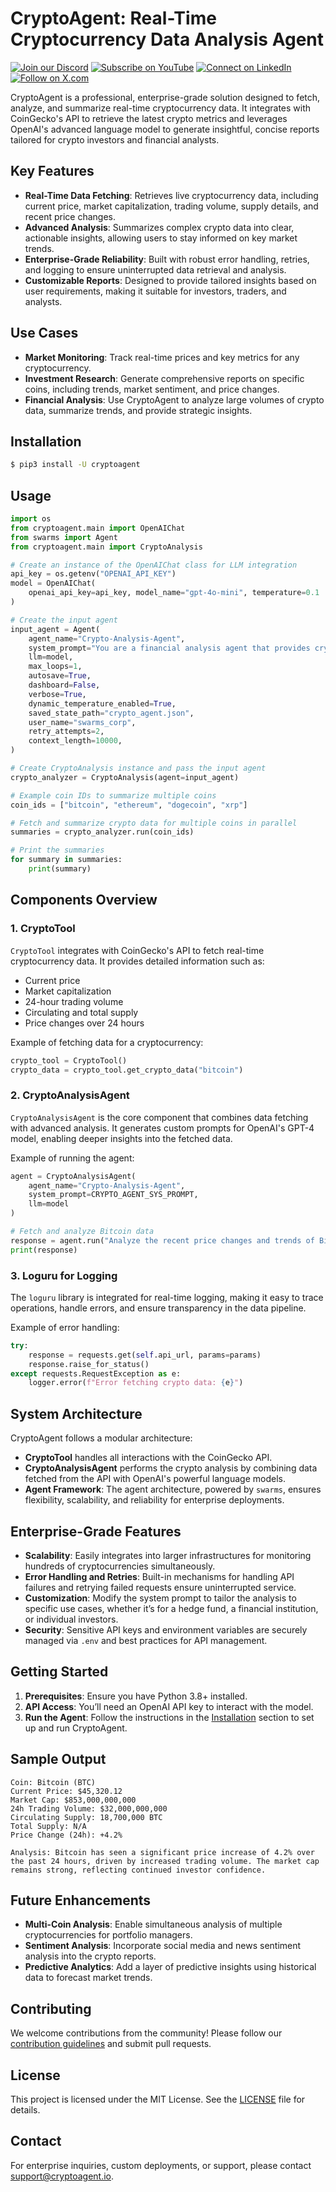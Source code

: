 

# CryptoAgent: Real-Time Cryptocurrency Data Analysis Agent

[![Join our Discord](https://img.shields.io/badge/Discord-Join%20our%20server-5865F2?style=for-the-badge&logo=discord&logoColor=white)](https://discord.gg/agora-999382051935506503) [![Subscribe on YouTube](https://img.shields.io/badge/YouTube-Subscribe-red?style=for-the-badge&logo=youtube&logoColor=white)](https://www.youtube.com/@kyegomez3242) [![Connect on LinkedIn](https://img.shields.io/badge/LinkedIn-Connect-blue?style=for-the-badge&logo=linkedin&logoColor=white)](https://www.linkedin.com/in/kye-g-38759a207/) [![Follow on X.com](https://img.shields.io/badge/X.com-Follow-1DA1F2?style=for-the-badge&logo=x&logoColor=white)](https://x.com/kyegomezb)


CryptoAgent is a professional, enterprise-grade solution designed to fetch, analyze, and summarize real-time cryptocurrency data. It integrates with CoinGecko's API to retrieve the latest crypto metrics and leverages OpenAI's advanced language model to generate insightful, concise reports tailored for crypto investors and financial analysts.

## Key Features

- **Real-Time Data Fetching**: Retrieves live cryptocurrency data, including current price, market capitalization, trading volume, supply details, and recent price changes.
- **Advanced Analysis**: Summarizes complex crypto data into clear, actionable insights, allowing users to stay informed on key market trends.
- **Enterprise-Grade Reliability**: Built with robust error handling, retries, and logging to ensure uninterrupted data retrieval and analysis.
- **Customizable Reports**: Designed to provide tailored insights based on user requirements, making it suitable for investors, traders, and analysts.

## Use Cases

- **Market Monitoring**: Track real-time prices and key metrics for any cryptocurrency.
- **Investment Research**: Generate comprehensive reports on specific coins, including trends, market sentiment, and price changes.
- **Financial Analysis**: Use CryptoAgent to analyze large volumes of crypto data, summarize trends, and provide strategic insights.

## Installation

```bash
$ pip3 install -U cryptoagent
```

## Usage

```python
import os
from cryptoagent.main import OpenAIChat
from swarms import Agent
from cryptoagent.main import CryptoAnalysis

# Create an instance of the OpenAIChat class for LLM integration
api_key = os.getenv("OPENAI_API_KEY")
model = OpenAIChat(
    openai_api_key=api_key, model_name="gpt-4o-mini", temperature=0.1
)

# Create the input agent
input_agent = Agent(
    agent_name="Crypto-Analysis-Agent",
    system_prompt="You are a financial analysis agent that provides crypto analysis with live data.",
    llm=model,
    max_loops=1,
    autosave=True,
    dashboard=False,
    verbose=True,
    dynamic_temperature_enabled=True,
    saved_state_path="crypto_agent.json",
    user_name="swarms_corp",
    retry_attempts=2,
    context_length=10000,
)

# Create CryptoAnalysis instance and pass the input agent
crypto_analyzer = CryptoAnalysis(agent=input_agent)

# Example coin IDs to summarize multiple coins
coin_ids = ["bitcoin", "ethereum", "dogecoin", "xrp"]

# Fetch and summarize crypto data for multiple coins in parallel
summaries = crypto_analyzer.run(coin_ids)

# Print the summaries
for summary in summaries:
    print(summary)
```

## Components Overview

### 1. **CryptoTool**
`CryptoTool` integrates with CoinGecko's API to fetch real-time cryptocurrency data. It provides detailed information such as:

- Current price
- Market capitalization
- 24-hour trading volume
- Circulating and total supply
- Price changes over 24 hours

Example of fetching data for a cryptocurrency:

```python
crypto_tool = CryptoTool()
crypto_data = crypto_tool.get_crypto_data("bitcoin")
```

### 2. **CryptoAnalysisAgent**
`CryptoAnalysisAgent` is the core component that combines data fetching with advanced analysis. It generates custom prompts for OpenAI's GPT-4 model, enabling deeper insights into the fetched data.

Example of running the agent:

```python
agent = CryptoAnalysisAgent(
    agent_name="Crypto-Analysis-Agent",
    system_prompt=CRYPTO_AGENT_SYS_PROMPT,
    llm=model
)

# Fetch and analyze Bitcoin data
response = agent.run("Analyze the recent price changes and trends of Bitcoin.", "bitcoin")
print(response)
```

### 3. **Loguru for Logging**
The `loguru` library is integrated for real-time logging, making it easy to trace operations, handle errors, and ensure transparency in the data pipeline.

Example of error handling:

```python
try:
    response = requests.get(self.api_url, params=params)
    response.raise_for_status()
except requests.RequestException as e:
    logger.error(f"Error fetching crypto data: {e}")
```

## System Architecture

CryptoAgent follows a modular architecture:

- **CryptoTool** handles all interactions with the CoinGecko API.
- **CryptoAnalysisAgent** performs the crypto analysis by combining data fetched from the API with OpenAI's powerful language models.
- **Agent Framework**: The agent architecture, powered by `swarms`, ensures flexibility, scalability, and reliability for enterprise deployments.

## Enterprise-Grade Features

- **Scalability**: Easily integrates into larger infrastructures for monitoring hundreds of cryptocurrencies simultaneously.
- **Error Handling and Retries**: Built-in mechanisms for handling API failures and retrying failed requests ensure uninterrupted service.
- **Customization**: Modify the system prompt to tailor the analysis to specific use cases, whether it’s for a hedge fund, a financial institution, or individual investors.
- **Security**: Sensitive API keys and environment variables are securely managed via `.env` and best practices for API management.

## Getting Started

1. **Prerequisites**: Ensure you have Python 3.8+ installed.
2. **API Access**: You’ll need an OpenAI API key to interact with the model.
3. **Run the Agent**: Follow the instructions in the [Installation](#installation) section to set up and run CryptoAgent.

## Sample Output

```text
Coin: Bitcoin (BTC)
Current Price: $45,320.12
Market Cap: $853,000,000,000
24h Trading Volume: $32,000,000,000
Circulating Supply: 18,700,000 BTC
Total Supply: N/A
Price Change (24h): +4.2%

Analysis: Bitcoin has seen a significant price increase of 4.2% over the past 24 hours, driven by increased trading volume. The market cap remains strong, reflecting continued investor confidence.
```

## Future Enhancements

- **Multi-Coin Analysis**: Enable simultaneous analysis of multiple cryptocurrencies for portfolio managers.
- **Sentiment Analysis**: Incorporate social media and news sentiment analysis into the crypto reports.
- **Predictive Analytics**: Add a layer of predictive insights using historical data to forecast market trends.
  
## Contributing

We welcome contributions from the community! Please follow our [contribution guidelines](CONTRIBUTING.md) and submit pull requests.

## License

This project is licensed under the MIT License. See the [LICENSE](LICENSE) file for details.

## Contact

For enterprise inquiries, custom deployments, or support, please contact [support@cryptoagent.io](mailto:support@cryptoagent.io).
